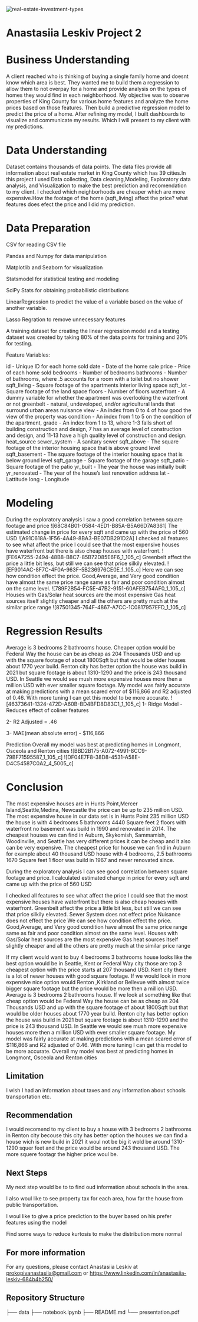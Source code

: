 ![real-estate-investment-types](https://github.com/anastasiialeskiv/project_2/assets/124845922/4cdb1ede-0f21-42fb-a913-29368f515eef)
# Anastasiia Leskiv Project 2
# Business Understanding
A client reached who is thinking of buying a single family home and doesnt know which area is best. They wanted me to build them a regression to allow them to not overpay for a home and provide analysis on the types of homes they would find in each neighborhood. My objective was to observe properties of King County for various home features and analyze the home prices based on those features. Then build a predictive regression model to predict the price of a home. After refining my model, I built dashboards to visualize and communicate my results. Which I will present to my client with my predictions.

# Data Understanding
Dataset contains thousands of data points. The data files provide all information about real estate market in King County which has 39 cities.In this project I used Data collecting, Data cleaning,Modeling, Exploratory data analysis, and Visualization to make the best prediction and recomendation to my client. I checked which neighborhoods are cheaper which are more expensive.How the footage of the home (sqft_living) affect the price? what features does efect the price and I did my prediction.

# Data Preparation
CSV for reading CSV file

Pandas and Numpy for data manipulation

Matplotlib and Seaborn for visualization

Statsmodel for statistical testing and modeling

SciPy Stats for obtaining probabilistic distributions

LinearRegression to predict the value of a variable based on the value of another variable.

Lasso Regration to remove unnecessary features

A training dataset for creating the linear regression model and a testing dataset was created by taking 80% of the data points for training and 20% for testing.

Feature Variables:

id - Unique ID for each home sold
date - Date of the home sale
price - Price of each home sold
bedrooms - Number of bedrooms
bathrooms - Number of bathrooms, where .5 accounts for a room with a toilet but no shower
sqft_living - Square footage of the apartments interior living space
sqft_lot - Square footage of the land space
floors - Number of floors
waterfront - A dummy variable for whether the apartment was overlooking the waterfront or not
greenbelt - natural, undeveloped, and/or agricultural lands that surround urban areas
nuisance
view - An index from 0 to 4 of how good the view of the property was
condition - An index from 1 to 5 on the condition of the apartment,
grade - An index from 1 to 13, where 1-3 falls short of building construction and design, 7 has an average level of construction and design, and 11-13 have a high quality level of construction and design.
heat_source
sewer_system - A sanitary sewer
sqft_above - The square footage of the interior housing space that is above ground level
sqft_basement - The square footage of the interior housing space that is below ground level
sqft_garage - Square footage of the garage
sqft_patio - Square footage of the patio
yr_built - The year the house was initially built
yr_renovated - The year of the house’s last renovation
address
lat - Lattitude
long - Longitude

# Modeling
During the exploratory analysis I saw a good correlation between square footage and price
![68C84B01-0584-4ED1-B85A-B5A66D7A8361]
The estimated change in price for every sqft and came up with the price of 560 USD 
![A91C618A-1F56-4A49-8BA3-BE07DB291D2A]
I checked all features to see what affect the price I could see that the most expensive houses have waterfront but there is also cheap houses with waterfront.
![FE6A7255-2494-48B8-B8C7-85B72D85E6F6_1_105_c]
Greenbelt affect the price a little bit less, but still we can see that price silkily elevated.
![EF9014AC-8F7C-4F0A-963F-5B236976CE0E_1_105_c]
Here we can see how condition effect the price. Good,Average, and Very good condition have almost the same price range same as fair and poor condition almost on the same level.
![789F2B54-FC5E-47B2-9151-60AFEB754AF0_1_105_c]
Houses with Gas/Solar heat sources are the most expensive Gas heat sources itself slightly cheaper and all the others are pretty much at the similar price range
![87501345-764F-4867-A7CC-1C0817957EFD_1_105_c]
# Regression Results

Average is 3 bedrooms 2 bathrooms house. Cheaper option would be Federal Way the house can be as cheap as 204 Thousands USD and up with the square footage of about 1800Sqft but that would be older houses about 1770 year build. Renton city has better option the house was build in 2021 but square footage is about 1310-1290 and the price is 243 thousand USD.
In Seattle we would see mush more expensive houses more then a million USD with ever smaller square footage. 
My model was fairly accurate at making predictions with  a mean scared error of $116,866 and R2 adjusted of 0.46. With more tuning I can get this model to be more accurate.
![46373641-1324-472D-A60B-BD4BFD8D83C1_1_105_c]
1- Ridge Model - Reduces effect of coliner features

2- R2 Adjusted = .46

3- MAE(mean absolute error) - $116,866

Prediction 
Overall my model was best at predicting homes in Longmont, Osceola and Renton cities
![BBD2B175-A072-4991-8CC9-79BF71595587_1_105_c]
![DF04E7F8-38D8-4531-A58E-D4C54587C0A2_4_5005_c]

# Conclusion
The most expensive houses are in Hunts Point,Mercer Island,Seattle,Medina, Newcastle the price can be up to 235 million USD. The most expensive house in our data set is in Hunts Point 235 million USD the house is with 4 bedrooms 5 bathrooms 4440 Square feet 2 floors with waterfront no basement was build in 1990 and renovated in 2014.
The cheapest houses we can find  in Auburn, Skykomish, Sammamish, Woodinville, and Seattle has very different prices it  can be cheap and it also can be very expensive. The cheapest price for house we can find in Auburn for example  about 40 thousand USD house with 4 bedrooms, 2.5 bathrooms 1670 Square feet 1 floor was build in 1967 and never renovated since. 

  During the exploratory analysis I can see good correlation between square footage and price. I calculated estimated change in price for every sqft and came up with the price of 560 USD 

I checked all features to see what affect the price I could see that the most expensive houses have waterfront but there is also cheap houses with waterfront. Greenbelt affect the price a little bit less, but still we can see that price silkily elevated. Sewer System does not effect price.Nuisance does not effect the price
We can see how condition effect the price. Good,Average, and Very good condition have almost the same price range same as fair and poor condition almost on the same level. Houses with Gas/Solar heat sources are the most expensive Gas heat sources itself slightly cheaper and all the others are pretty much at the similar price range

If my client would want to buy 4 bedrooms 3 bathrooms house looks like the best option would be in Seattle, Kent or Federal Way city those are top 3 cheapest option with the price starts at 207 thousand USD. Kent city there is a lot of newer houses with good square footage.
If we would look in more expensive nice option would  Renton ,Kirkland or Bellevue with almost twice bigger square footage but the price would be more then a million USD.
Average is 3 bedrooms 2 bathrooms house. If we look at something like that cheap option would be Federal Way the house can be as cheap as 204 Thousands USD and up with the square footage of about 1800Sqft but that would be older houses about 1770 year build. Renton city has better option the house was build in 2021 but square footage is about 1310-1290 and the price is 243 thousand USD.
In Seattle we would see mush more expensive houses more then a million USD with ever smaller square footage. 
My model was fairly accurate at making predictions with  a mean scared error of $116,866 and R2 adjusted of 0.46. With more tuning I can get this model to be more accurate.
Overall my model was best at predicting homes in Longmont, Osceola and Renton cities
## Limitation
I wish I had an information about taxes and any information about schools transportation etc.
## Recommendation
I would recomend to my client to buy a house with 3 bedrooms 2 bathrooms in Renton city becouse this city has better option the houses we can find a house wich is new build in 2021 it woul not be big it wold be around 1310-1290 squer feet and the price would be around 243 thousand USD. The more squere footagr the higher price woul be.
## Next Steps
My next step would be to to find oud information about schools in the area.

I also woul like to see property tax for each area, how far the house from public transportation.

I woul like to give a price prediction to the buyer based on his prefer features using the model

Find some ways to reduce kurtosis to make the distribution more normal

## For more information
For any questions, please contact Anastasiia Leskiv at prokopivanastasiia@gmail.com or https://www.linkedin.com/in/anastasiia-leskiv-684b4b250/

## Repository Structure
├── data
├── notebook.ipynb
├── README.md
└── presentation.pdf